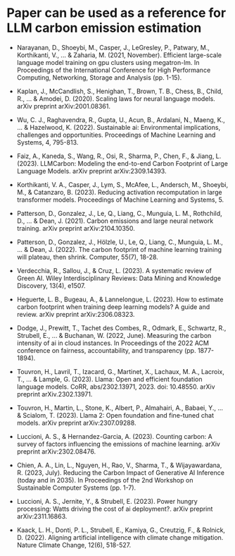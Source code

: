 # Paper can be used as a reference for LLM carbon emission estimation

- Narayanan, D., Shoeybi, M., Casper, J., LeGresley, P., Patwary, M., Korthikanti, V., ... & Zaharia, M. (2021, November). Efficient large-scale language model training on gpu clusters using megatron-lm. In Proceedings of the International Conference for High Performance Computing, Networking, Storage and Analysis (pp. 1-15).

- Kaplan, J., McCandlish, S., Henighan, T., Brown, T. B., Chess, B., Child, R., ... & Amodei, D. (2020). Scaling laws for neural language models. arXiv preprint arXiv:2001.08361.

- Wu, C. J., Raghavendra, R., Gupta, U., Acun, B., Ardalani, N., Maeng, K., ... & Hazelwood, K. (2022). Sustainable ai: Environmental implications, challenges and opportunities. Proceedings of Machine Learning and Systems, 4, 795-813.

- Faiz, A., Kaneda, S., Wang, R., Osi, R., Sharma, P., Chen, F., & Jiang, L. (2023). LLMCarbon: Modeling the end-to-end Carbon Footprint of Large Language Models. arXiv preprint arXiv:2309.14393.

- Korthikanti, V. A., Casper, J., Lym, S., McAfee, L., Andersch, M., Shoeybi, M., & Catanzaro, B. (2023). Reducing activation recomputation in large transformer models. Proceedings of Machine Learning and Systems, 5.

- Patterson, D., Gonzalez, J., Le, Q., Liang, C., Munguia, L. M., Rothchild, D., ... & Dean, J. (2021). Carbon emissions and large neural network training. arXiv preprint arXiv:2104.10350.

- Patterson, D., Gonzalez, J., Hölzle, U., Le, Q., Liang, C., Munguia, L. M., ... & Dean, J. (2022). The carbon footprint of machine learning training will plateau, then shrink. Computer, 55(7), 18-28.

- Verdecchia, R., Sallou, J., & Cruz, L. (2023). A systematic review of Green AI. Wiley Interdisciplinary Reviews: Data Mining and Knowledge Discovery, 13(4), e1507.

- Heguerte, L. B., Bugeau, A., & Lannelongue, L. (2023). How to estimate carbon footprint when training deep learning models? A guide and review. arXiv preprint arXiv:2306.08323.

- Dodge, J., Prewitt, T., Tachet des Combes, R., Odmark, E., Schwartz, R., Strubell, E., ... & Buchanan, W. (2022, June). Measuring the carbon intensity of ai in cloud instances. In Proceedings of the 2022 ACM conference on fairness, accountability, and transparency (pp. 1877-1894).

- Touvron, H., Lavril, T., Izacard, G., Martinet, X., Lachaux, M. A., Lacroix, T., ... & Lample, G. (2023). Llama: Open and efficient foundation language models. CoRR, abs/2302.13971, 2023. doi: 10.48550. arXiv preprint arXiv.2302.13971.

- Touvron, H., Martin, L., Stone, K., Albert, P., Almahairi, A., Babaei, Y., ... & Scialom, T. (2023). Llama 2: Open foundation and fine-tuned chat models. arXiv preprint arXiv:2307.09288.

- Luccioni, A. S., & Hernandez-Garcia, A. (2023). Counting carbon: A survey of factors influencing the emissions of machine learning. arXiv preprint arXiv:2302.08476.

- Chien, A. A., Lin, L., Nguyen, H., Rao, V., Sharma, T., & Wijayawardana, R. (2023, July). Reducing the Carbon Impact of Generative AI Inference (today and in 2035). In Proceedings of the 2nd Workshop on Sustainable Computer Systems (pp. 1-7).

- Luccioni, A. S., Jernite, Y., & Strubell, E. (2023). Power hungry processing: Watts driving the cost of ai deployment?. arXiv preprint arXiv:2311.16863.

- Kaack, L. H., Donti, P. L., Strubell, E., Kamiya, G., Creutzig, F., & Rolnick, D. (2022). Aligning artificial intelligence with climate change mitigation. Nature Climate Change, 12(6), 518-527.

